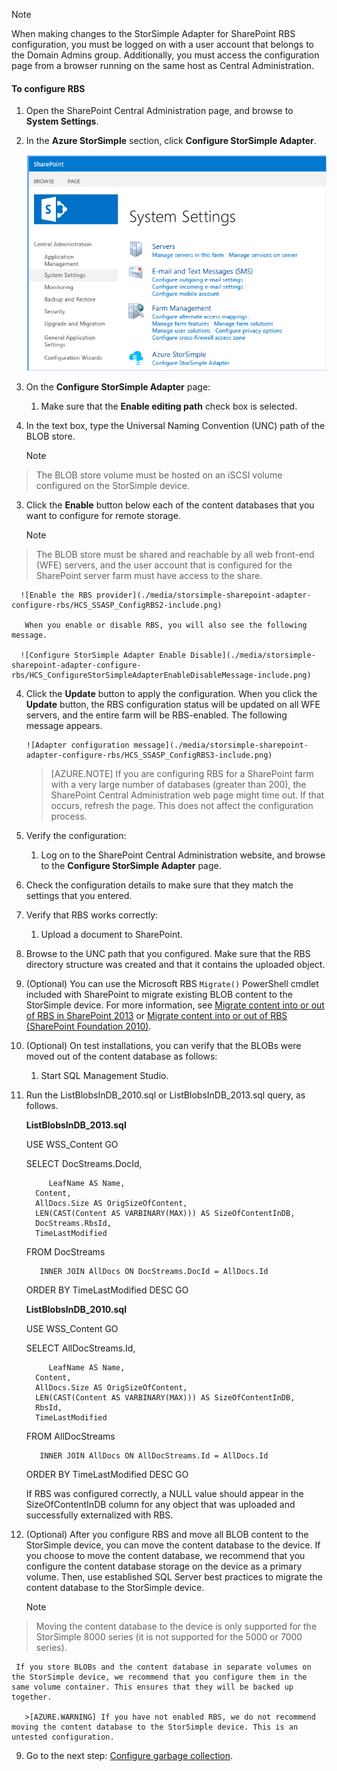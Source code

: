 <!--author=SharS last changed: 1/14/2016 -->

> [!NOTE]
> When making changes to the StorSimple Adapter for SharePoint RBS configuration, you must be logged on with a user account that belongs to the Domain Admins group. Additionally, you must access the configuration page from a browser running on the same host as Central Administration.
> 
> 
#### To configure RBS
1. Open the SharePoint Central Administration page, and browse to **System Settings**. 

2. In the **Azure StorSimple** section, click **Configure StorSimple Adapter**.

    ![Configure the StorSimple Adapter](./media/storsimple-sharepoint-adapter-configure-rbs/HCS_SSASP_ConfigRBS1-include.png) 

3. On the **Configure StorSimple Adapter** page:

   1. Make sure that the **Enable editing path** check box is selected.

2. In the text box, type the Universal Naming Convention (UNC) path of the BLOB store.

   > [!NOTE]
> The BLOB store volume must be hosted on an iSCSI volume configured on the StorSimple device.
> 
3. Click the **Enable** button below each of the content databases that you want to configure for remote storage.

   > [!NOTE]
> The BLOB store must be shared and reachable by all web front-end (WFE) servers, and the user account that is configured for the SharePoint server farm must have access to the share.
> 
> 
      ![Enable the RBS provider](./media/storsimple-sharepoint-adapter-configure-rbs/HCS_SSASP_ConfigRBS2-include.png)

       When you enable or disable RBS, you will also see the following message.

      ![Configure StorSimple Adapter Enable Disable](./media/storsimple-sharepoint-adapter-configure-rbs/HCS_ConfigureStorSimpleAdapterEnableDisableMessage-include.png)

4. Click the **Update** button to apply the configuration. When you click the **Update** button, the RBS configuration status will be updated on all WFE servers, and the entire farm will be RBS-enabled. The following message appears.

       ![Adapter configuration message](./media/storsimple-sharepoint-adapter-configure-rbs/HCS_SSASP_ConfigRBS3-include.png)

    >[AZURE.NOTE] If you are configuring RBS for a SharePoint farm with a very large number of databases (greater than 200), the SharePoint Central Administration web page might time out. If that occurs, refresh the page. This does not affect the configuration process.

4. Verify the configuration:

   1. Log on to the SharePoint Central Administration website, and browse to the **Configure StorSimple Adapter** page.

2. Check the configuration details to make sure that they match the settings that you entered. 


5. Verify that RBS works correctly:

   1. Upload a document to SharePoint. 

2. Browse to the UNC path that you configured. Make sure that the RBS directory structure was created and that it contains the uploaded object.


6. (Optional) You can use the Microsoft RBS `Migrate()` PowerShell cmdlet included with SharePoint to migrate existing BLOB content to the StorSimple device. For more information, see [Migrate content into or out of RBS in SharePoint 2013](https://technet.microsoft.com/library/ff628254(v=office.15).aspx) or [Migrate content into or out of RBS (SharePoint Foundation 2010)](https://technet.microsoft.com/library/ff628255(v=office.14).aspx).

7. (Optional) On test installations, you can verify that the BLOBs were moved out of the content database as follows: 

   1. Start SQL Management Studio.

2. Run the ListBlobsInDB_2010.sql or ListBlobsInDB_2013.sql query, as follows.

   **ListBlobsInDB_2013.sql**

     USE WSS_Content
  GO

     SELECT DocStreams.DocId,

            LeafName AS Name,
         Content,
         AllDocs.Size AS OrigSizeOfContent,
         LEN(CAST(Content AS VARBINARY(MAX))) AS SizeOfContentInDB,
         DocStreams.RbsId,
         TimeLastModified

     FROM DocStreams

          INNER JOIN AllDocs ON DocStreams.DocId = AllDocs.Id
     ORDER BY TimeLastModified DESC
  GO

   **ListBlobsInDB_2010.sql**

     USE WSS_Content
  GO

     SELECT AllDocStreams.Id,

            LeafName AS Name,
         Content,
         AllDocs.Size AS OrigSizeOfContent,
         LEN(CAST(Content AS VARBINARY(MAX))) AS SizeOfContentInDB,
         RbsId,
         TimeLastModified
     FROM AllDocStreams

          INNER JOIN AllDocs ON AllDocStreams.Id = AllDocs.Id
     ORDER BY TimeLastModified DESC
  GO

   If RBS was configured correctly, a NULL value should appear in the SizeOfContentInDB column for any object that was uploaded and successfully externalized with RBS.


8. (Optional) After you configure RBS and move all BLOB content to the StorSimple device, you can move the content database to the device. If you choose to move the content database, we recommend that you configure the content database storage on the device as a primary volume. Then, use established SQL Server best practices to migrate the content database to the StorSimple device. 

   > [!NOTE]
> Moving the content database to the device is only supported for the StorSimple 8000 series (it is not supported for the 5000 or 7000 series).
> 
> 
     If you store BLOBs and the content database in separate volumes on the StorSimple device, we recommend that you configure them in the same volume container. This ensures that they will be backed up together.

       >[AZURE.WARNING] If you have not enabled RBS, we do not recommend moving the content database to the StorSimple device. This is an untested configuration.
9. Go to the next step: [Configure garbage collection](#configure-garbage-collection.md).


[6]: https://technet.microsoft.com/library/ff628254(v=office.15).aspx
[7]: https://technet.microsoft.com/library/ff628255(v=office.14).aspx
